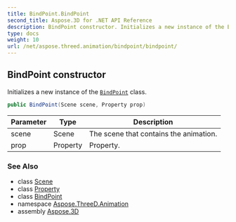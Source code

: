 ```yaml
---
title: BindPoint.BindPoint
second_title: Aspose.3D for .NET API Reference
description: BindPoint constructor. Initializes a new instance of the BindPoint class
type: docs
weight: 10
url: /net/aspose.threed.animation/bindpoint/bindpoint/
---
```

## BindPoint constructor

Initializes a new instance of the [`BindPoint`](../) class.

```csharp
public BindPoint(Scene scene, Property prop)
```

| Parameter | Type | Description |
| --- | --- | --- |
| scene | Scene | The scene that contains the animation. |
| prop | Property | Property. |

### See Also

* class [Scene](../../../aspose.threed/scene/)
* class [Property](../../../aspose.threed/property/)
* class [BindPoint](../)
* namespace [Aspose.ThreeD.Animation](../../../aspose.threed.animation/)
* assembly [Aspose.3D](../../../)



